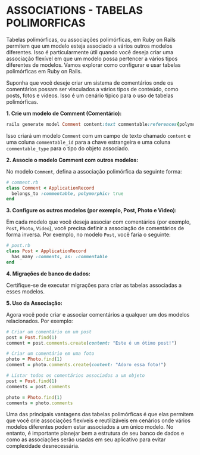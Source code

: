 # ASSOCIATIONS - TABELAS POLIMORFICAS
Tabelas polimórficas, ou associações polimórficas, em Ruby on Rails permitem que um modelo esteja associado a vários outros modelos diferentes. Isso é particularmente útil quando você deseja criar uma associação flexível em que um modelo possa pertencer a vários tipos diferentes de modelos. Vamos explorar como configurar e usar tabelas polimórficas em Ruby on Rails.

Suponha que você deseje criar um sistema de comentários onde os comentários possam ser vinculados a vários tipos de conteúdo, como posts, fotos e vídeos. Isso é um cenário típico para o uso de tabelas polimórficas.

**1. Crie um modelo de Comment (Comentário):**

```ruby
rails generate model Comment content:text commentable:references{polymorphic}
```

Isso criará um modelo `Comment` com um campo de texto chamado `content` e uma coluna `commentable_id` para a chave estrangeira e uma coluna `commentable_type` para o tipo do objeto associado.

**2. Associe o modelo Comment com outros modelos:**

No modelo `Comment`, defina a associação polimórfica da seguinte forma:

```ruby
# comment.rb
class Comment < ApplicationRecord
  belongs_to :commentable, polymorphic: true
end
```

**3. Configure os outros modelos (por exemplo, Post, Photo e Video):**

Em cada modelo que você deseja associar com comentários (por exemplo, `Post`, `Photo`, `Video`), você precisa definir a associação de comentários de forma inversa. Por exemplo, no modelo `Post`, você faria o seguinte:

```ruby
# post.rb
class Post < ApplicationRecord
  has_many :comments, as: :commentable
end
```

**4. Migrações de banco de dados:**

Certifique-se de executar migrações para criar as tabelas associadas a esses modelos.

**5. Uso da Associação:**

Agora você pode criar e associar comentários a qualquer um dos modelos relacionados. Por exemplo:

```ruby
# Criar um comentário em um post
post = Post.find(1)
comment = post.comments.create(content: "Este é um ótimo post!")

# Criar um comentário em uma foto
photo = Photo.find(1)
comment = photo.comments.create(content: "Adoro essa foto!")

# Listar todos os comentários associados a um objeto
post = Post.find(1)
comments = post.comments

photo = Photo.find(1)
comments = photo.comments
```

Uma das principais vantagens das tabelas polimórficas é que elas permitem que você crie associações flexíveis e reutilizáveis em cenários onde vários modelos diferentes podem estar associados a um único modelo. No entanto, é importante planejar bem a estrutura de seu banco de dados e como as associações serão usadas em seu aplicativo para evitar complexidade desnecessária.